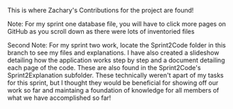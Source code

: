 This is where Zachary's Contributions for the project are found!

Note: For my sprint one database file, you will have to click more pages on GitHub as you scroll down as there were lots of inventoried files

Second Note: For my sprint two work, locate the Sprint2Code folder in this branch to see my files and explanations. I have also created a slideshow detailing how the application works step by step and a document detailing each page of the code. These are also found in the Sprint2Code's Sprint2Explanation subfolder. These technically weren't apart of my tasks for this sprint, but I thought they would be beneficial for showing off our work so far and maintaing a foundation of knowledge for all members of what we have accomplished so far!

